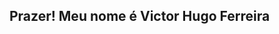 ## Prazer! Meu nome é Victor Hugo Ferreira

<!--
**VictorVFM/VictorVFM** is a ✨ _special_ ✨ repository because its `README.md` (this file) appears on your GitHub profile.

Here are some ideas to get you started:

- 🔭 Atualmente estou trabalhando com Suporte Técnico e manutenção de computadores
- 🌱 Estudando Java

<div align="center">
  <a href="https://github.com/VictorVFM">
  <img height="180em" src="https://github-readme-stats.vercel.app/api?username=rafaballerini&show_icons=true&theme=dracula&include_all_commits=true&count_private=true"/>
  <img height="180em" src="https://github-readme-stats.vercel.app/api/top-langs/?username=rafaballerini&layout=compact&langs_count=7&theme=dracula"/>
</div>

